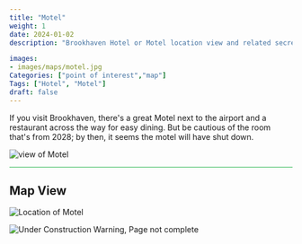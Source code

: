 ```yaml
---
title: "Motel"
weight: 1
date: 2024-01-02
description: "Brookhaven Hotel or Motel location view and related secrets"

images:
- images/maps/motel.jpg
Categories: ["point of interest","map"]
Tags: ["Hotel", "Motel"]
draft: false
--- 
```



If you visit Brookhaven, there's a great Motel next to the airport and a restaurant across the way for easy dining. But be cautious of the room that's from 2028; by then, it seems the motel will have shut down.

![view of Motel](/images/maps/motel.jpg)


<hr style="background-color: #28b44c" size=8>

## Map View

![Location of Motel](/images/maps/motel.png)

![Under Construction Warning, Page not complete](/images/under_construction.png)

<!-- <hr style="background-color: #28b44c" size=8>

### Related CaseBook Items

- [URL](/)

<hr style="background-color: #28b44c" size=8>

### Related Quests

- [URL](/) -->